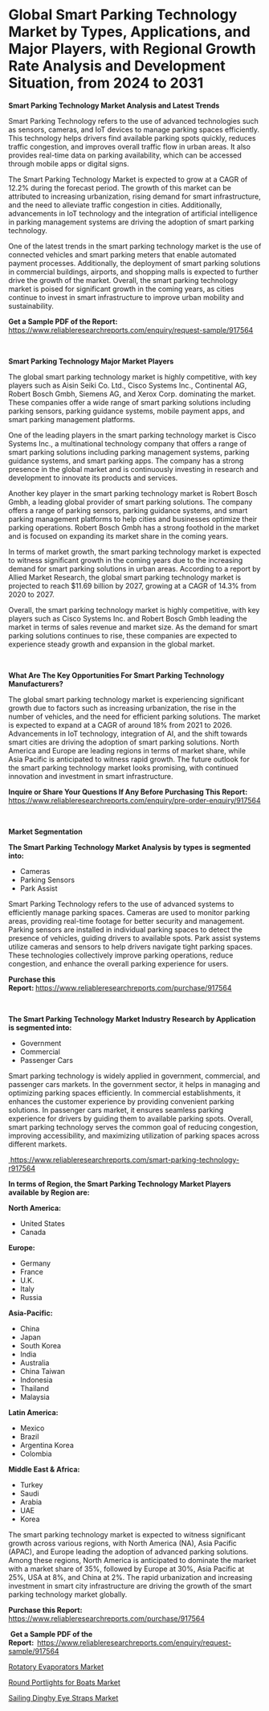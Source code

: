 <p><h1>Global Smart Parking Technology Market by Types, Applications, and Major Players, with Regional Growth Rate Analysis and Development Situation, from 2024 to 2031</h1></p><p><strong>Smart Parking Technology Market Analysis and Latest Trends</strong></p>
<p><p>Smart Parking Technology refers to the use of advanced technologies such as sensors, cameras, and IoT devices to manage parking spaces efficiently. This technology helps drivers find available parking spots quickly, reduces traffic congestion, and improves overall traffic flow in urban areas. It also provides real-time data on parking availability, which can be accessed through mobile apps or digital signs.</p><p>The Smart Parking Technology Market is expected to grow at a CAGR of 12.2% during the forecast period. The growth of this market can be attributed to increasing urbanization, rising demand for smart infrastructure, and the need to alleviate traffic congestion in cities. Additionally, advancements in IoT technology and the integration of artificial intelligence in parking management systems are driving the adoption of smart parking technology.</p><p>One of the latest trends in the smart parking technology market is the use of connected vehicles and smart parking meters that enable automated payment processes. Additionally, the deployment of smart parking solutions in commercial buildings, airports, and shopping malls is expected to further drive the growth of the market. Overall, the smart parking technology market is poised for significant growth in the coming years, as cities continue to invest in smart infrastructure to improve urban mobility and sustainability.</p></p>
<p><strong>Get a Sample PDF of the Report:&nbsp;</strong> <a href="https://www.reliableresearchreports.com/enquiry/request-sample/917564">https://www.reliableresearchreports.com/enquiry/request-sample/917564</a></p>
<p>&nbsp;</p>
<p><strong>Smart Parking Technology Major Market Players</strong></p>
<p><p>The global smart parking technology market is highly competitive, with key players such as Aisin Seiki Co. Ltd., Cisco Systems Inc., Continental AG, Robert Bosch Gmbh, Siemens AG, and Xerox Corp. dominating the market. These companies offer a wide range of smart parking solutions including parking sensors, parking guidance systems, mobile payment apps, and smart parking management platforms.</p><p>One of the leading players in the smart parking technology market is Cisco Systems Inc., a multinational technology company that offers a range of smart parking solutions including parking management systems, parking guidance systems, and smart parking apps. The company has a strong presence in the global market and is continuously investing in research and development to innovate its products and services.</p><p>Another key player in the smart parking technology market is Robert Bosch Gmbh, a leading global provider of smart parking solutions. The company offers a range of parking sensors, parking guidance systems, and smart parking management platforms to help cities and businesses optimize their parking operations. Robert Bosch Gmbh has a strong foothold in the market and is focused on expanding its market share in the coming years.</p><p>In terms of market growth, the smart parking technology market is expected to witness significant growth in the coming years due to the increasing demand for smart parking solutions in urban areas. According to a report by Allied Market Research, the global smart parking technology market is projected to reach $11.69 billion by 2027, growing at a CAGR of 14.3% from 2020 to 2027.</p><p>Overall, the smart parking technology market is highly competitive, with key players such as Cisco Systems Inc. and Robert Bosch Gmbh leading the market in terms of sales revenue and market size. As the demand for smart parking solutions continues to rise, these companies are expected to experience steady growth and expansion in the global market.</p></p>
<p>&nbsp;</p>
<p><strong>What Are The Key Opportunities For Smart Parking Technology Manufacturers?</strong></p>
<p><p>The global smart parking technology market is experiencing significant growth due to factors such as increasing urbanization, the rise in the number of vehicles, and the need for efficient parking solutions. The market is expected to expand at a CAGR of around 18% from 2021 to 2026. Advancements in IoT technology, integration of AI, and the shift towards smart cities are driving the adoption of smart parking solutions. North America and Europe are leading regions in terms of market share, while Asia Pacific is anticipated to witness rapid growth. The future outlook for the smart parking technology market looks promising, with continued innovation and investment in smart infrastructure.</p></p>
<p><strong>Inquire or Share Your Questions If Any Before Purchasing This Report:</strong> <a href="https://www.reliableresearchreports.com/enquiry/pre-order-enquiry/917564">https://www.reliableresearchreports.com/enquiry/pre-order-enquiry/917564</a></p>
<p>&nbsp;</p>
<p><strong>Market Segmentation</strong></p>
<p><strong>The Smart Parking Technology Market Analysis by types is segmented into:</strong></p>
<p><ul><li>Cameras</li><li>Parking Sensors</li><li>Park Assist</li></ul></p>
<p><p>Smart Parking Technology refers to the use of advanced systems to efficiently manage parking spaces. Cameras are used to monitor parking areas, providing real-time footage for better security and management. Parking sensors are installed in individual parking spaces to detect the presence of vehicles, guiding drivers to available spots. Park assist systems utilize cameras and sensors to help drivers navigate tight parking spaces. These technologies collectively improve parking operations, reduce congestion, and enhance the overall parking experience for users.</p></p>
<p><strong>Purchase this Report:&nbsp;</strong><a href="https://www.reliableresearchreports.com/purchase/917564">https://www.reliableresearchreports.com/purchase/917564</a></p>
<p>&nbsp;</p>
<p><strong>The Smart Parking Technology Market Industry Research by Application is segmented into:</strong></p>
<p><ul><li>Government</li><li>Commercial</li><li>Passenger Cars</li></ul></p>
<p><p>Smart parking technology is widely applied in government, commercial, and passenger cars markets. In the government sector, it helps in managing and optimizing parking spaces efficiently. In commercial establishments, it enhances the customer experience by providing convenient parking solutions. In passenger cars market, it ensures seamless parking experience for drivers by guiding them to available parking spots. Overall, smart parking technology serves the common goal of reducing congestion, improving accessibility, and maximizing utilization of parking spaces across different markets.</p></p>
<p><a href="https://www.reliableresearchreports.com/smart-parking-technology-r917564">&nbsp;https://www.reliableresearchreports.com/smart-parking-technology-r917564</a></p>
<p><strong>In terms of Region, the Smart Parking Technology Market Players available by Region are:</strong></p>
<p>
    <p> <strong> North America: </strong>
        <ul>
            <li>United States</li>
            <li>Canada</li>
        </ul>
        </p> 
    <p> <strong> Europe: </strong>
        <ul>
            <li>Germany</li>
            <li>France</li>
            <li>U.K.</li>
            <li>Italy</li>
            <li>Russia</li>
        </ul>
        </p> 
    <p> <strong> Asia-Pacific: </strong>
        <ul>
            <li>China</li>
            <li>Japan</li>
            <li>South Korea</li>
            <li>India</li>
            <li>Australia</li>
            <li>China Taiwan</li>
            <li>Indonesia</li>
            <li>Thailand</li>
            <li>Malaysia</li>
        </ul>
        </p> 
    <p> <strong> Latin America: </strong>
        <ul>
            <li>Mexico</li>
            <li>Brazil</li>
            <li>Argentina Korea</li>
            <li>Colombia</li>
        </ul>
        </p> 
    <p> <strong> Middle East & Africa: </strong>
        <ul>
            <li>Turkey</li>
            <li>Saudi</li>
            <li>Arabia</li>
            <li>UAE</li>
            <li>Korea</li>
        </ul>
    </p>
    </p>
<p><p>The smart parking technology market is expected to witness significant growth across various regions, with North America (NA), Asia Pacific (APAC), and Europe leading the adoption of advanced parking solutions. Among these regions, North America is anticipated to dominate the market with a market share of 35%, followed by Europe at 30%, Asia Pacific at 25%, USA at 8%, and China at 2%. The rapid urbanization and increasing investment in smart city infrastructure are driving the growth of the smart parking technology market globally.</p></p>
<p><strong>Purchase this Report: </strong><a href="https://www.reliableresearchreports.com/purchase/917564">https://www.reliableresearchreports.com/purchase/917564</a></p>
<p>&nbsp;<strong>Get a Sample PDF of the Report:&nbsp;&nbsp;</strong><a href="https://www.reliableresearchreports.com/enquiry/request-sample/917564">https://www.reliableresearchreports.com/enquiry/request-sample/917564</a></p>
<p><strong></strong></p>
<p><p><a href="https://github.com/angelajermaine/Market-Research-Report-List-4/blob/main/rotatory-evaporators-market.md">Rotatory Evaporators Market</a></p><p><a href="https://github.com/beatblasta/Market-Research-Report-List-4/blob/main/round-portlights-for-boats-market.md">Round Portlights for Boats Market</a></p><p><a href="https://github.com/shotows/Market-Research-Report-List-3/blob/main/sailing-dinghy-eye-straps-market.md">Sailing Dinghy Eye Straps Market</a></p></p>